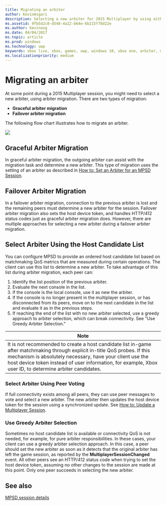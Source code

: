```yaml
---
title: Migrating an arbiter
author: KevinAsgari
description: Selecting a new arbiter for 2015 Multiplayer by using either graceful or failover migration.
ms.assetid: 9fb5d2c0-d548-4a22-b64e-6b215f78d22e
ms.author: kevinasg
ms.date: 04/04/2017
ms.topic: article
ms.prod: windows
ms.technology: uwp
keywords: xbox live, xbox, games, uwp, windows 10, xbox one, arbiter, multiplayer 2015
ms.localizationpriority: medium
---
```


# Migrating an arbiter

At some point during a 2015 Multiplayer session, you might need to select a new arbiter, using arbiter migration. There are two types of migration:

-   **Graceful arbiter migration**
-   **Failover arbiter migration**

The following flow chart illustrates how to migrate an arbiter.

![](../../images/multiplayer/Multiplayer_2015_HostMigration.png)


## Graceful Arbiter Migration

In graceful arbiter migration, the outgoing arbiter can assist with the migration task and determine a new arbiter. This type of migration uses the setting of an arbiter as described in [How to: Set an Arbiter for an MPSD Session](multiplayer-how-tos.md).


## Failover Arbiter Migration

In a failover arbiter migration, connection to the previous arbiter is lost and the remaining peers must determine a new arbiter for the session. Failover arbiter migration also sets the host device token, and handles HTTP/412 status codes just as graceful arbiter migration does. However, there are multiple approaches for selecting a new arbiter during a failover arbiter migration.


## Select Arbiter Using the Host Candidate List

You can configure MPSD to provide an ordered host candidate list based on matchmaking QoS metrics that are measured during certain operations. The client can use this list to determine a new arbiter. To take advantage of this list during arbiter migration, each peer can:

1.  Identify the list position of the previous arbiter.
2.  Evaluate the next console in the list.
3.  If the console is the local console, use it as new the arbiter.
4.  If the console is no longer present in the multiplayer session, or has disconnected from its peers, move on to the next candidate in the list and evaluate it as in the previous steps.
5.  If reaching the end of the list with no new arbiter selected, use a greedy approach to arbiter selection, which can break connectivity. See "Use Greedy Arbiter Selection."

| Note                                                                                                                                                                                                                                                                                    |
|------------------------------------------------------------------------------------------------------------------------------------------------------------------------------------------------------------------------------------------------------------------------------------------------------|
| It is not recommended to create a host candidate list in-game after matchmaking through explicit in-title QoS probes. If this mechanism is absolutely necessary, have your client use the host device token instead of user information, for example, Xbox user ID, to determine arbiter candidates. |


### Select Arbiter Using Peer Voting

If full connectivity exists among all peers, they can use peer messages to vote and select a new arbiter. The new arbiter then updates the host device token for the session using a synchronized update. See [How to: Update a Multiplayer Session](multiplayer-how-tos.md).


### Use Greedy Arbiter Selection

Sometimes no host candidate list is available or connectivity QoS is not needed, for example, for pure arbiter responsibilities. In these cases, your client can use a greedy arbiter selection approach. In this case, a peer should set the new arbiter as soon as it detects that the original arbiter has left the game session, as reported by the **MultiplayerSessionChanged** event. All other peers see an HTTP/412 status code when trying to set the host device token, assuming no other changes to the session are made at this point. Only one peer succeeds in selecting the new arbiter.


## See also

[MPSD session details](mpsd-session-details.md)
